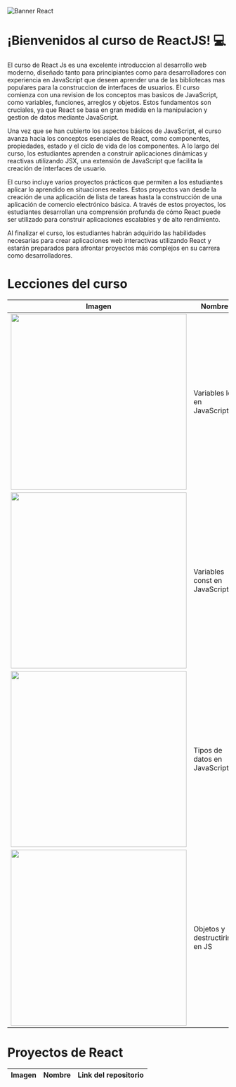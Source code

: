 ![Banner React](https://github.com/user-attachments/assets/07772bce-1800-400f-8b9a-ea6d8af05c60)

# ¡Bienvenidos al curso de ReactJS! 💻
El curso de React Js es una excelente introduccion al desarrollo web moderno, diseñado tanto para principiantes como para desarrolladores con experiencia en JavaScript que deseen aprender una de las bibliotecas mas populares para la construccion de interfaces de usuarios. El curso comienza con una revision de los conceptos mas basicos de JavaScript, como variables, funciones, arreglos y objetos. Estos fundamentos son cruciales, ya que React se basa en gran medida en la manipulacion y gestion de datos mediante JavaScript.

Una vez que se han cubierto los aspectos básicos de JavaScript, el curso avanza hacia los conceptos esenciales de React, como componentes, propiedades, estado y el ciclo de vida de los componentes. A lo largo del curso, los estudiantes aprenden a construir aplicaciones dinámicas y reactivas utilizando JSX, una extensión de JavaScript que facilita la creación de interfaces de usuario.

El curso incluye varios proyectos prácticos que permiten a los estudiantes aplicar lo aprendido en situaciones reales. Estos proyectos van desde la creación de una aplicación de lista de tareas hasta la construcción de una aplicación de comercio electrónico básica. A través de estos proyectos, los estudiantes desarrollan una comprensión profunda de cómo React puede ser utilizado para construir aplicaciones escalables y de alto rendimiento.

Al finalizar el curso, los estudiantes habrán adquirido las habilidades necesarias para crear aplicaciones web interactivas utilizando React y estarán preparados para afrontar proyectos más complejos en su carrera como desarrolladores.

# Lecciones del curso
| Imagen | Nombre | Link |
|----------|------|---------------|
|<img src="https://github.com/user-attachments/assets/c19193f5-abc3-47e1-924f-a7da5ba30306" width="400"/>|Variables let en JavaScript|---------------|
|<img src="https://github.com/user-attachments/assets/0bcf8d15-a59e-4dbd-8102-4bcdf203925f" width="400"/>|Variables const en JavaScript|---------------|
|<img src="https://github.com/user-attachments/assets/59623528-6ffb-4546-b012-aa0808359f73" width="400"/>|Tipos de datos en JavaScript|---------------|
|<img src="https://github.com/user-attachments/assets/8497bfa8-faf1-442b-817b-984e28e6af40" width="400"/>|Objetos y destructiring en JS|---------------|



# Proyectos de React
| Imagen | Nombre | Link del repositorio |
|----------|------|---------------|
